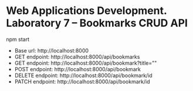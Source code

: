 <h1>Web Applications Development. Laboratory 7 – Bookmarks CRUD API</h1>
<div>
  <span>npm start</span><br>
  <ul>
    <li>Base url:      http://localhost:8000</li>
    <li>GET endpoint:  http://localhost:8000/api/bookmarks</li>
    <li>GET endpoint:  http://localhost:8000/api/bookmark?title=""</li>
    <li>POST endpoint: http://localhost:8000/api/bookmark</li>
    <li>DELETE endpoint: http://localhost:8000/api/bookmark/id</li>
    <li>PATCH endpoint: http://localhost:8000/api/bookmark/id</li>
  </ul>
</div>